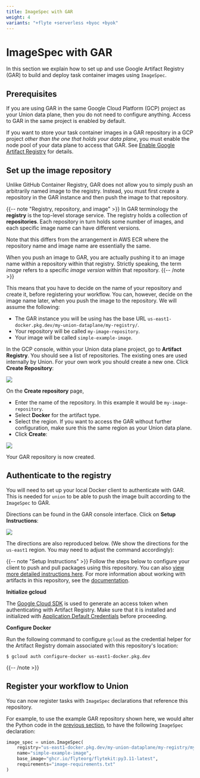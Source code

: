 ```yaml
---
title: ImageSpec with GAR
weight: 4
variants: "+flyte +serverless +byoc +byok"
---
```


# ImageSpec with GAR

In this section we explain how to set up and use Google Artifact Registry (GAR) to build and deploy task container images using `ImageSpec`.

## Prerequisites

If you are using GAR in the same Google Cloud Platform (GCP) project as your Union data plane, then you do not need to configure anything.
Access to GAR in the same project is enabled by default.

If you want to store your task container images in a GAR repository in a GCP project _other than the one that holds your data plane_, you must enable the node pool of your data plane to access that GAR.
See [Enable Google Artifact Registry](../../../integrations/enabling-gcp-resources/enabling-google-artifact-registry.md) for details.

## Set up the image repository

Unlike GitHub Container Registry, GAR does not allow you to simply push an arbitrarily named image to the registry.
Instead, you must first create a repository in the GAR instance and then push the image to that repository.

{{-- note "Registry, repository, and image" >}}
In GAR terminology the **registry** is the top-level storage service. The registry holds a collection of **repositories**. Each repository in turn holds some number of images, and each specific image name can have different versions.

Note that this differs from the arrangement in AWS ECR where the repository name and image name are essentially the same.

When you push an image to GAR, you are actually pushing it to an image name within a repository within that registry. Strictly speaking, the term *image* refers to a specific *image version* within that repository.
{{-- /note >}}

This means that you have to decide on the name of your repository and create it, before registering your workflow. You can, however, decide on the image name later, when you push the image to the repository. We will assume the following:

* The GAR instance you will be using has the base URL `us-east1-docker.pkg.dev/my-union-dataplane/my-registry/`.
* Your repository will be called `my-image-repository`.
* Your image will be called `simple-example-image`.

In the GCP console, within your Union data plane project, go to **Artifact Registry**. You should see a list of repositories. The existing ones are used internally by Union. For your own work you should create a new one. Click **Create Repository**:

![](/_static/images/user-guide/core-concepts/tasks/task-software-environment/imagespec-with-gar/gar-create-repository-1.png)

On the **Create repository** page,

* Enter the name of the repository. In this example it would be `my-image-repository`.
* Select **Docker** for the artifact type.
* Select the region. If you want to access the GAR without further configuration, make sure this the same region as your Union data plane.
* Click **Create**:

![](/_static/images/user-guide/core-concepts/tasks/task-software-environment/imagespec-with-gar/gar-create-repository-2.png)

Your GAR repository is now created.

## Authenticate to the registry

You will need to set up your local Docker client to authenticate with GAR. This is needed for `union` to be able to push the image built according to the `ImageSpec` to GAR.

Directions can be found in the GAR console interface. Click on **Setup Instructions**:

![](/_static/images/user-guide/core-concepts/tasks/task-software-environment/imagespec-with-gar/gar-setup-instructions.png)

The directions are also reproduced below. (We show the directions for the `us-east1` region. You may need to adjust the command accordingly):

{{-- note "Setup Instructions" >}}
Follow the steps below to configure your client to push and pull packages using this repository.
You can also [view more detailed instructions here](https://cloud.google.com/artifact-registry/docs/docker/authentication?authuser=1).
For more information about working with artifacts in this repository, see the [documentation](https://cloud.google.com/artifact-registry/docs/docker?authuser=1).

**Initialize gcloud**

The [Google Cloud SDK](https://cloud.google.com/sdk/docs/?authuser=1) is used to generate an access token when authenticating with Artifact Registry.
Make sure that it is installed and initialized with [Application Default Credentials](https://cloud.google.com/sdk/gcloud/reference/auth/application-default/login?authuser=1) before proceeding.

**Configure Docker**

Run the following command to configure `gcloud` as the credential helper for the Artifact Registry domain associated with this repository's location:

```shell
$ gcloud auth configure-docker us-east1-docker.pkg.dev
```

{{-- /note >}}

## Register your workflow to Union

You can now register tasks with `ImageSpec` declarations that reference this repository.

For example, to use the example GAR repository shown here, we would alter the Python code in the [previous section](./index.md), to have the following `ImageSpec` declaration:

```python
image_spec = union.ImageSpec(
    registry="us-east1-docker.pkg.dev/my-union-dataplane/my-registry/my-image-repository",
    name="simple-example-image",
    base_image="ghcr.io/flyteorg/flytekit:py3.11-latest",
    requirements="image-requirements.txt"
)
```
